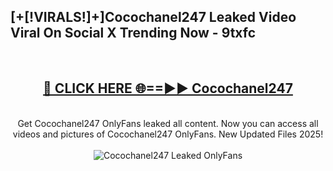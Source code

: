 <h2>[+[!VIRALS!]+]Cocochanel247 Leaked Video Viral On Social X Trending Now - 9txfc</h2>
<br>
<div align="center">
<h2><a href="https://libra.edu.pl?Cocochanel247" rel="nofollow">🔴 CLICK HERE 🌐==►► Cocochanel247</a></h2>
<br>
Get Cocochanel247 OnlyFans leaked all content. Now you can access all videos and pictures of Cocochanel247 OnlyFans. New Updated Files 2025!
<br>
<br>
<a href="https://libra.edu.pl?Cocochanel247" rel="nofollow" data-target="animated-image.originalLink"><img src="https://i.ibb.co.com/WyWwxjT/player-gif2.gif" alt="Cocochanel247 Leaked OnlyFans" style="max-width: 100%; display: inline-block;" data-target="animated-image.originalImage"></a>
</div>
<br>